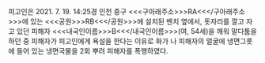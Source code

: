 피고인은 2021. 7. 19. 14:25경 인천 중구 <<<구아래주소>>>RA<<</구아래주소>>>에 있는 <<<공원>>>RB<<</공원>>>에 설치된 벤치 옆에서, 돗자리를 깔고 자고 있던 피해자 <<<내국인이름>>>B<<</내국인이름>>>(여, 54세)을 깨워 말다툼을 하던 중 피해자가 피고인에게 욕설을 한다는 이유로 화가 나 피해자의 얼굴에 냉면그릇에 들어 있는 냉면국물을 2회 뿌려 피해자를 폭행하였다.